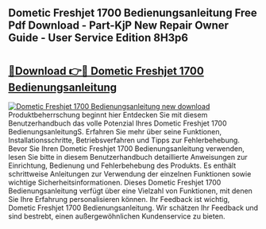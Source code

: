 ## Dometic Freshjet 1700 Bedienungsanleitung Free Pdf Download - Part-KjP New Repair Owner Guide - User Service Edition 8H3p6

# <h2><a href="http://df1jid.blite.top/?on=Dometic+Freshjet+1700+Bedienungsanleitung">🔗Download 👉🔴 Dometic Freshjet 1700 Bedienungsanleitung</a></h2>

[![Dometic Freshjet 1700 Bedienungsanleitung new download](https://i.imgur.com/lujVjoI.png)](http://df1jid.blite.top/?on=Dometic+Freshjet+1700+Bedienungsanleitung)
Produktbeherrschung beginnt hier Entdecken Sie mit diesem Benutzerhandbuch das volle Potenzial Ihres Dometic Freshjet 1700 BedienungsanleitungS. Erfahren Sie mehr über seine Funktionen, Installationsschritte, Betriebsverfahren und Tipps zur Fehlerbehebung. Bevor Sie Ihren Dometic Freshjet 1700 Bedienungsanleitung verwenden, lesen Sie bitte in diesem Benutzerhandbuch detaillierte Anweisungen zur Einrichtung, Bedienung und Fehlerbehebung des Produkts. Es enthält schrittweise Anleitungen zur Verwendung der einzelnen Funktionen sowie wichtige Sicherheitsinformationen. Dieses Dometic Freshjet 1700 Bedienungsanleitung verfügt über eine Vielzahl von Funktionen, mit denen Sie Ihre Erfahrung personalisieren können. Ihr Feedback ist wichtig, Dometic Freshjet 1700 Bedienungsanleitung. Wir schätzen Ihr Feedback und sind bestrebt, einen außergewöhnlichen Kundenservice zu bieten.
